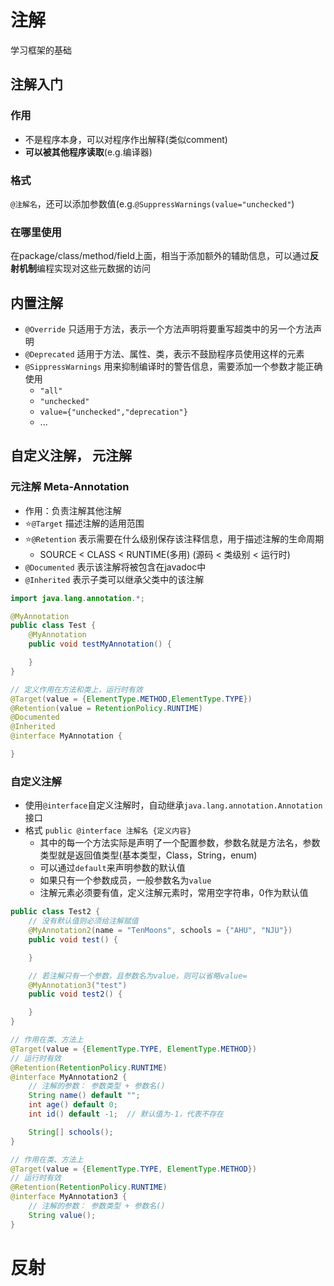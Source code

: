 # 注解
学习框架的基础

## 注解入门
### 作用
- 不是程序本身，可以对程序作出解释(类似comment)
- **可以被其他程序读取**(e.g.编译器)

### 格式
`@注解名`，还可以添加参数值(e.g.`@SuppressWarnings(value="unchecked"`)

### 在哪里使用
在package/class/method/field上面，相当于添加额外的辅助信息，可以通过**反射机制**编程实现对这些元数据的访问

## 内置注解
- `@Override` 只适用于方法，表示一个方法声明将要重写超类中的另一个方法声明
- `@Deprecated` 适用于方法、属性、类，表示不鼓励程序员使用这样的元素
- `@SippressWarnings` 用来抑制编译时的警告信息，需要添加一个参数才能正确使用
  - `"all"`
  - `"unchecked"`
  - `value={"unchecked","deprecation"}`
  - ...
  

## 自定义注解， 元注解
### 元注解 Meta-Annotation
- 作用：负责注解其他注解
- ⭐`@Target` 描述注解的适用范围
- ⭐`@Retention` 表示需要在什么级别保存该注释信息，用于描述注解的生命周期
  -  SOURCE < CLASS < RUNTIME(多用) (源码 < 类级别 < 运行时)
- `@Documented` 表示该注解将被包含在javadoc中
- `@Inherited` 表示子类可以继承父类中的该注解

```java
import java.lang.annotation.*;

@MyAnnotation
public class Test {
    @MyAnnotation
    public void testMyAnnotation() {

    }
}

// 定义作用在方法和类上，运行时有效
@Target(value = {ElementType.METHOD,ElementType.TYPE})
@Retention(value = RetentionPolicy.RUNTIME)
@Documented
@Inherited
@interface MyAnnotation {

}

```

### 自定义注解
- 使用`@interface`自定义注解时，自动继承`java.lang.annotation.Annotation`接口
- 格式 `public @interface 注解名 {定义内容}`
  - 其中的每一个方法实际是声明了一个配置参数，参数名就是方法名，参数类型就是返回值类型(基本类型，Class，String，enum)
  - 可以通过`default`来声明参数的默认值
  - 如果只有一个参数成员，一般参数名为`value`
  - 注解元素必须要有值，定义注解元素时，常用空字符串，0作为默认值

```java
public class Test2 {
    // 没有默认值则必须给注解赋值
    @MyAnnotation2(name = "TenMoons", schools = {"AHU", "NJU"})
    public void test() {

    }

    // 若注解只有一个参数，且参数名为value，则可以省略value=
    @MyAnnotation3("test")
    public void test2() {

    }
}

// 作用在类、方法上
@Target(value = {ElementType.TYPE, ElementType.METHOD})
// 运行时有效
@Retention(RetentionPolicy.RUNTIME)
@interface MyAnnotation2 {
    // 注解的参数： 参数类型 + 参数名()
    String name() default "";
    int age() default 0;
    int id() default -1;  // 默认值为-1，代表不存在

    String[] schools();
}

// 作用在类、方法上
@Target(value = {ElementType.TYPE, ElementType.METHOD})
// 运行时有效
@Retention(RetentionPolicy.RUNTIME)
@interface MyAnnotation3 {
    // 注解的参数： 参数类型 + 参数名()
    String value();
}
```

# 反射
